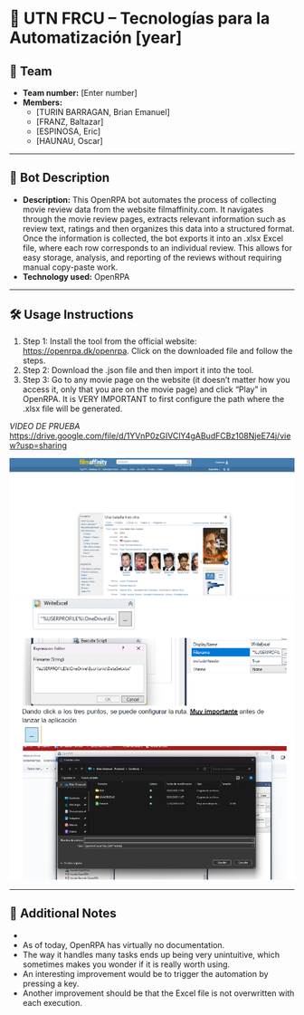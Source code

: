 # 📌 UTN FRCU – Tecnologías para la Automatización [year]

## 👥 Team
- **Team number:** [Enter number]
- **Members:**
  - [TURIN BARRAGAN, Brian Emanuel]
  - [FRANZ, Baltazar]
  - [ESPINOSA, Eric]
  - [HAUNAU, Oscar]

---

## 🤖 Bot Description
- **Description:** 
This OpenRPA bot automates the process of collecting movie review data from the website filmaffinity.com. It navigates through the movie review pages, extracts relevant information such as review text, ratings and then organizes this data into a structured format. Once the information is collected, the bot exports it into an .xlsx Excel file, where each row corresponds to an individual review. This allows for easy storage, analysis, and reporting of the reviews without requiring manual copy-paste work.
- **Technology used:**
OpenRPA

---

## 🛠️ Usage Instructions
1. Step 1: Install the tool from the official website: https://openrpa.dk/openrpa. Click on the downloaded file and follow the steps.
2. Step 2: Download the .json file and then import it into the tool.
3. Step 3: Go to any movie page on the website (it doesn’t matter how you access it, only that you are on the movie page) and click “Play” in OpenRPA. 
           It is VERY IMPORTANT to first configure the path where the .xlsx file will be generated.

 *VIDEO DE PRUEBA*
 https://drive.google.com/file/d/1YVnP0zGIVClY4gABudFCBz108NjeE74j/view?usp=sharing

![alt text](image.png)
![alt text](image-1.png)

---

## 📝 Additional Notes
- 
- As of today, OpenRPA has virtually no documentation.
- The way it handles many tasks ends up being very unintuitive, which sometimes makes you wonder if it is really worth using.
- An interesting improvement would be to trigger the automation by pressing a key.
- Another improvement should be that the Excel file is not overwritten with each execution.
